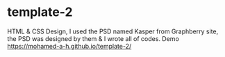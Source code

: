 # template-2
HTML &amp; CSS Design, I used the PSD named Kasper from Graphberry site, the PSD was designed by them &amp; I wrote all of codes.
Demo
https://mohamed-a-h.github.io/template-2/

